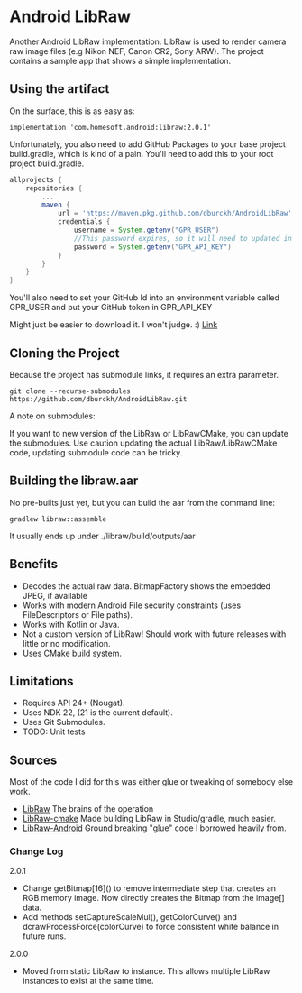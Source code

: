 # Android LibRaw
Another Android LibRaw implementation.  LibRaw is used to render camera raw image files (e.g Nikon NEF, Canon CR2, Sony ARW).   The project contains a sample app that shows a simple implementation.

## Using the artifact
On the surface, this is as easy as:

`implementation 'com.homesoft.android:libraw:2.0.1'`

Unfortunately, you also need to add GitHub Packages to your base project build.gradle, which is kind of a pain.  You'll need to add this to your root project build.gradle.
```groovy
allprojects {
    repositories {
        ...
        maven {
            url = 'https://maven.pkg.github.com/dburckh/AndroidLibRaw'
            credentials {
                username = System.getenv("GPR_USER")
                //This password expires, so it will need to updated in environment
                password = System.getenv("GPR_API_KEY")
            }
        }
    }
}
```
You'll also need to set your GitHub Id into an environment variable called GPR_USER and put your GitHub token in GPR_API_KEY

Might just be easier to download it.  I won't judge.  :)
[Link](https://github.com/dburckh/AndroidLibRaw/packages/1172747)

## Cloning the Project
Because the project has submodule links, it requires an extra parameter.

`git clone --recurse-submodules https://github.com/dburckh/AndroidLibRaw.git`

A note on submodules:

If you want to new version of the LibRaw or LibRawCMake, you can update the submodules.  Use caution updating the actual LibRaw/LibRawCMake code, updating submodule code can be tricky.

## Building the libraw.aar
No pre-builts just yet, but you can build the aar from the command line:

`gradlew libraw::assemble`

It usually ends up under ./libraw/build/outputs/aar

## Benefits
- Decodes the actual raw data.  BitmapFactory shows the embedded JPEG, if available
- Works with modern Android File security constraints (uses FileDescriptors or File paths).
- Works with Kotlin or Java.
- Not a custom version of LibRaw!  Should work with future releases with little or no modification.
- Uses CMake build system.

## Limitations
- Requires API 24+ (Nougat).
- Uses NDK 22, (21 is the current default).
- Uses Git Submodules.
- TODO: Unit tests

## Sources
Most of the code I did for this was either glue or tweaking of somebody else work.
- [LibRaw](https://github.com/LibRaw/LibRaw) The brains of the operation
- [LibRaw-cmake](https://github.com/LibRaw/LibRaw-cmake) Made building LibRaw in Studio/gradle, much easier.
- [LibRaw-Android](https://github.com/TSGames/Libraw-Android) Ground breaking "glue" code I borrowed heavily from.

### Change Log
2.0.1
- Change getBitmap\[16\]() to remove intermediate step that creates an RGB memory image.  Now directly creates the Bitmap from the image\[\] data.
- Add methods setCaptureScaleMul(), getColorCurve() and dcrawProcessForce(colorCurve) to force consistent white balance in future runs.

2.0.0
- Moved from static LibRaw to instance.  This allows multiple LibRaw instances to exist at the same time.
